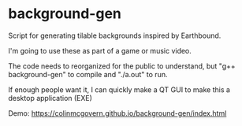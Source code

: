 # background-gen
Script for generating tilable backgrounds inspired by Earthbound.

I'm going to use these as part of a game or music video. 

The code needs to reorganized for the public to understand, but "g++ background-gen" to compile and "./a.out" to run.

If enough people want it, I can quickly make a QT GUI to make this a desktop application (EXE)

Demo:
https://colinmcgovern.github.io/background-gen/index.html
